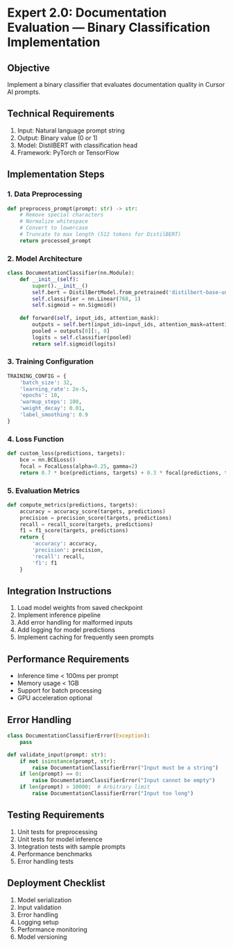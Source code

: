 # Expert 2.0: Documentation Evaluation — Binary Classification Implementation

## Objective
Implement a binary classifier that evaluates documentation quality in Cursor AI prompts.

## Technical Requirements
1. Input: Natural language prompt string
2. Output: Binary value (0 or 1)
3. Model: DistilBERT with classification head
4. Framework: PyTorch or TensorFlow

## Implementation Steps

### 1. Data Preprocessing
```python
def preprocess_prompt(prompt: str) -> str:
    # Remove special characters
    # Normalize whitespace
    # Convert to lowercase
    # Truncate to max length (512 tokens for DistilBERT)
    return processed_prompt
```

### 2. Model Architecture
```python
class DocumentationClassifier(nn.Module):
    def __init__(self):
        super().__init__()
        self.bert = DistilBertModel.from_pretrained('distilbert-base-uncased')
        self.classifier = nn.Linear(768, 1)
        self.sigmoid = nn.Sigmoid()
    
    def forward(self, input_ids, attention_mask):
        outputs = self.bert(input_ids=input_ids, attention_mask=attention_mask)
        pooled = outputs[0][:, 0]
        logits = self.classifier(pooled)
        return self.sigmoid(logits)
```

### 3. Training Configuration
```python
TRAINING_CONFIG = {
    'batch_size': 32,
    'learning_rate': 2e-5,
    'epochs': 10,
    'warmup_steps': 100,
    'weight_decay': 0.01,
    'label_smoothing': 0.9
}
```

### 4. Loss Function
```python
def custom_loss(predictions, targets):
    bce = nn.BCELoss()
    focal = FocalLoss(alpha=0.25, gamma=2)
    return 0.7 * bce(predictions, targets) + 0.3 * focal(predictions, targets)
```

### 5. Evaluation Metrics
```python
def compute_metrics(predictions, targets):
    accuracy = accuracy_score(targets, predictions)
    precision = precision_score(targets, predictions)
    recall = recall_score(targets, predictions)
    f1 = f1_score(targets, predictions)
    return {
        'accuracy': accuracy,
        'precision': precision,
        'recall': recall,
        'f1': f1
    }
```

## Integration Instructions
1. Load model weights from saved checkpoint
2. Implement inference pipeline
3. Add error handling for malformed inputs
4. Add logging for model predictions
5. Implement caching for frequently seen prompts

## Performance Requirements
- Inference time < 100ms per prompt
- Memory usage < 1GB
- Support for batch processing
- GPU acceleration optional

## Error Handling
```python
class DocumentationClassifierError(Exception):
    pass

def validate_input(prompt: str):
    if not isinstance(prompt, str):
        raise DocumentationClassifierError("Input must be a string")
    if len(prompt) == 0:
        raise DocumentationClassifierError("Input cannot be empty")
    if len(prompt) > 10000:  # Arbitrary limit
        raise DocumentationClassifierError("Input too long")
```

## Testing Requirements
1. Unit tests for preprocessing
2. Unit tests for model inference
3. Integration tests with sample prompts
4. Performance benchmarks
5. Error handling tests

## Deployment Checklist
1. Model serialization
2. Input validation
3. Error handling
4. Logging setup
5. Performance monitoring
6. Model versioning 